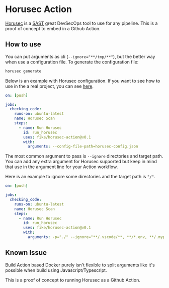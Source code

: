 # Horusec Action

[Horusec](https://horusec.io/) is a [SAST](https://en.wikipedia.org/wiki/Static_application_security_testing) great DevSecOps tool to use for any pipeline. This is a proof of concept to embed in a Github Action.

## How to use

You can put arguments as cli (`--ignore="**/tmp/**"`), but the better way when use a configuration file. To generate the configuration file:

```bash
horusec generate
```

Below is an example with Horusec configuration. If you want to see how to use in the a real project, you can see [here](https://github.com/fike/fastapi-blog/blob/main/.github/workflows/sast.yml).

```yml
on: [push]

jobs:
  checking_code:
    runs-on: ubuntu-latest
    name: Horusec Scan
    steps:
      - name: Run Horusec
        id: run_horusec
        uses: fike/horusec-action@v0.1
        with:
          arguments: --config-file-path=horusec-config.json
```

The most common argument to pass is `--ignore` directories and target path. You can add any extra argument for Horusec supported but keep in mind that use in the argument line for your Action workflow.

Here is an example to ignore some directories and the target path is `"/"`.

```yml
on: [push]

jobs:
  checking_code:
    runs-on: ubuntu-latest
    name: Horusec Scan
    steps:
      - name: Run Horusec
        id: run_horusec
        uses: fike/horusec-action@v0.1
        with:
          arguments: -p="./" --ignore="**/.vscode/**, **/*.env, **/.mypy_cache/**, **/tests/**"
```

## Known Issue

Build Action based Docker purely isn't flexible to split arguments like it's possible when build using Javascript/Typescript.

This is a proof of concept to running Horusec as a Github Action.
